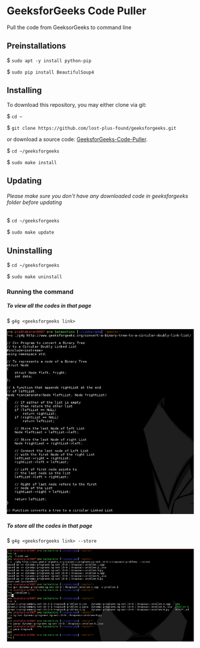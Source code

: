 # GeeksforGeeks Code Puller
Pull the code from GeeksorGeeks to command line

## Preinstallations

$ `sudo apt -y install python-pip`

$ `sudo pip install BeautifulSoup4`

## Installing

To download this repository, you may either clone via git:

$ `cd ~`

$ `git clone https://github.com/lost-plus-found/geeksforgeeks.git`

or download a source code: [GeeksforGeeks-Code-Puller](https://github.com/lost-plus-found/geeksforgeeks/archive/master.zip).

$ `cd ~/geeksforgeeks`

$ `sudo make install`

## Updating

###### Please make sure you don't have any downloaded code in geeksforgeeks folder before updating

$ `cd ~/geeksforgeeks`

$ `sudo make update`

## Uninstalling

$ `cd ~/geeksforgeeks`

$ `sudo make uninstall`

### Running the command


##### To view all the codes in that page

$ `g4g <geeksforgeeks link>`

![Screenshot](./assets/SS1.png "Screenshot 1")

##### To store all the codes in that page

$ `g4g <geeksforgeeks link> --store`

![Screenshot](./assets/SS2.png "Screenshot 2")
